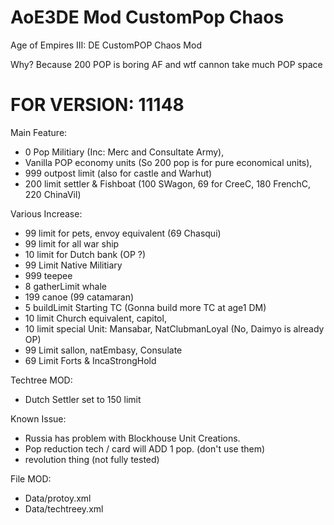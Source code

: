 # AoE3DE Mod CustomPop Chaos
Age of Empires III: DE CustomPOP Chaos Mod

Why? Because 200 POP is boring AF and wtf cannon take much POP space

# FOR VERSION: 11148
Main Feature:
- 0 Pop Militiary (Inc: Merc and Consultate Army),
- Vanilla POP economy units (So 200 pop is for pure economical units),
- 999 outpost limit (also for castle and Warhut)
- 200 limit settler & Fishboat (100 SWagon, 69 for CreeC, 180 FrenchC, 220 ChinaVil)

Various Increase:
- 99 limit for pets, envoy equivalent (69 Chasqui)
- 99 limit for all war ship
- 10 limit for Dutch bank (OP ?)
- 99 Limit Native Militiary
- 999 teepee
- 8 gatherLimit whale
- 199 canoe (99 catamaran)
- 5 buildLimit Starting TC (Gonna build more TC at age1 DM)
- 10 limit Church equivalent, capitol,
- 10 limit special Unit: Mansabar, NatClubmanLoyal (No, Daimyo is already OP)
- 99 Limit sallon, natEmbasy, Consulate
- 69 Limit Forts & IncaStrongHold

Techtree MOD:
- Dutch Settler set to 150 limit

Known Issue:
- Russia has problem with Blockhouse Unit Creations.
- Pop reduction tech / card will ADD 1 pop. (don't use them)
- revolution thing (not fully tested)

File MOD:
- Data/protoy.xml
- Data/techtreey.xml


